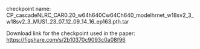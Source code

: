 checkpoint name: CP_cascadeNLRC_CAR0.20_w64h640Cw64Ch640_modelhrnet_w18sv2_3_w18sv2_3_MUS1_23_07_12_09_14_16_ep163.pth.tar

Download link for the checkpoint used in the paper:
https://figshare.com/s/2b10370c9093c0a08f96